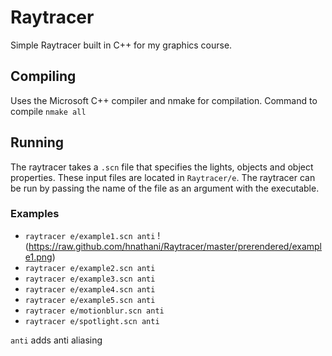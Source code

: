 Raytracer
=========

Simple Raytracer built in C++ for my graphics course.

## Compiling

Uses the Microsoft C++ compiler and nmake for compilation. Command to compile `nmake all`

## Running

The raytracer takes a `.scn` file that specifies the lights, objects and object properties. These input files are located in `Raytracer/e`.
The raytracer can be run by passing the name of the file as an argument with the executable.

### Examples
- `raytracer e/example1.scn anti`
!(https://raw.github.com/hnathani/Raytracer/master/prerendered/example1.png)
- `raytracer e/example2.scn anti`
- `raytracer e/example3.scn anti`
- `raytracer e/example4.scn anti`
- `raytracer e/example5.scn anti`
- `raytracer e/motionblur.scn anti`
- `raytracer e/spotlight.scn anti`

`anti` adds anti aliasing

